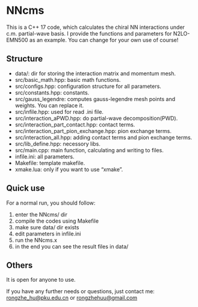 # NNcms

This is a C++ 17 code, which calculates the chiral NN interactions under c.m. partial-wave basis.
I provide the functions and parameters for N2LO-EMN500 as an example. You can change for your own use of course!

## Structure

- data/: dir for storing the interaction matrix and momentum mesh.
- src/basic_math.hpp: basic math functions.
- src/configs.hpp: configuration structure for all parameters.
- src/constants.hpp: constants.
- src/gauss_legendre: computes gauss-legendre mesh points and weights. You can replace it.
- src/infile.hpp: used for read .ini file.
- src/interaction_aPWD.hpp: do partial-wave decomposition(PWD).
- src/interaction_part_contact.hpp: contact terms.
- src/interaction_part_pion_exchange.hpp: pion exchange terms.
- src/interaction_all.hpp: adding contact terms and pion exchange terms.
- src/lib_define.hpp: necessory libs.
- src/main.cpp: main function, calculating and writing to files.
- infile.ini: all parameters.
- Makefile: template makefile.
- xmake.lua: only if you want to use “xmake”.

## Quick use

For a normal run, you should follow:

1. enter the NNcms/ dir
2. compile the codes using Makefile
3. make sure data/ dir exists
4. edit parameters in infile.ini
5. run the NNcms.x
6. in the end you can see the result files in data/

## Others

It is open for anyone to use.

If you have any further needs or questions, just contact me: rongzhe_hu@pku.edu.cn or rongzhehuu@gmail.com
